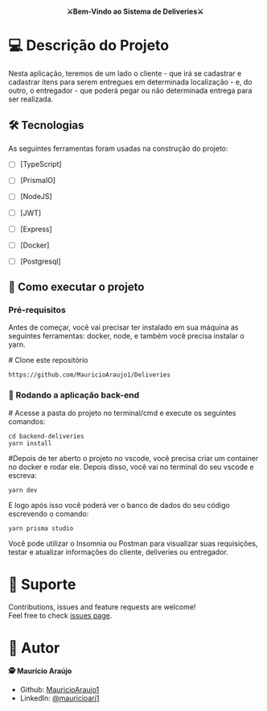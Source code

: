 <h4 align="center" dir="auto">⚔Bem-Vindo ao Sistema de Deliveries⚔</h4>

# 💻 Descrição do Projeto

Nesta aplicação, teremos de um lado o cliente - que irá se cadastrar e cadastrar itens para serem entregues em determinada localização - e, do outro, o entregador - que poderá pegar ou não determinada entrega para ser realizada. 

## 🛠 Tecnologias

As seguintes ferramentas foram usadas na construção do projeto:

- [ ] [TypeScript]
- [ ] [PrismaIO]
- [ ] [NodeJS]
- [ ] [JWT]
- [ ] [Express]
- [ ] [Docker]
- [ ] [Postgresql]




## 🚀 Como executar o projeto

<h3>Pré-requisitos</h3>
Antes de começar, você vai precisar ter instalado em sua máquina as seguintes ferramentas: docker, node, e também você precisa instalar o yarn.


<span class="pl-c"><span class="pl-c">#</span> Clone este repositório</span>
```
https://github.com/MauricioAraujo1/Deliveries
```

<h3>🧭 Rodando a aplicação back-end</h3>

<span class="pl-c"><span class="pl-c">#</span> Acesse a pasta do projeto no terminal/cmd e execute os seguintes comandos:</span>

```
cd backend-deliveries
yarn install
```
<span class="pl-c"><span class="pl-c">#</span>Depois de ter aberto o projeto no vscode, você precisa criar um container no docker e rodar ele. Depois disso, você vai no terminal do seu vscode e escreva: 
```
yarn dev
```
  
  E logo após isso você poderá ver o banco de dados do seu código escrevendo o comando: 
```
yarn prisma studio
```
  
  Você pode utilizar o Insomnia ou Postman para visualizar suas requisições, testar e atualizar informações do cliente, deliveries ou entregador.
</span>

# 🤝 Suporte 
Contributions, issues and feature requests are welcome!<br />Feel free to check [issues page](https://github.com/MauricioAraujo1/Deliveries/issues).

# 👤 Autor
**🕵 Maurício Araújo**

* Github: [MauricioAraujo1](https://github.com/MauricioAraujo1)
* LinkedIn: [@mauricioarj1](https://linkedin.com/in/mauricioarj1)
